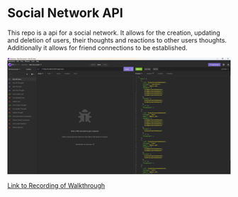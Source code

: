 # Social Network API

This repo is a api for a social network. It allows for the creation, updating and deletion of users, their thoughts and reactions to other users thoughts. Additionally it allows for friend connections to be established.

![Insomnia View](utils/imgs/insom.png)

[Link to Recording of Walkthrough](https://drive.google.com/file/d/1VeDpVx_wMkCaHlrqeLOhW9uZDQBIWirI/view?usp=sharing)


